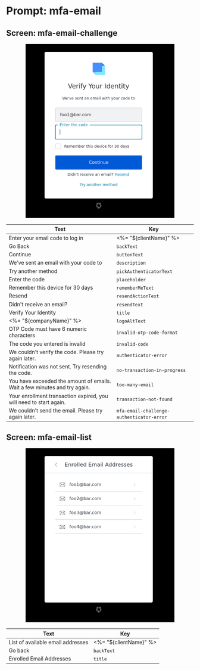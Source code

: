 # Prompt: mfa-email

## Screen: mfa-email-challenge

<p style="text-align: center;">
  <img alt="mfa-email-challenge reference screenshot" class="ul-prompt-screenshot" data-ul-prompt="mfa-email-challenge" src="/media/articles/universal-login/text-customization/mfa-email-challenge.png" style="width: 400px;"/>
</p>

|Text|Key|
|----------|----------|
|Enter your email code to log in | <%= "${clientName}" %>|`pageTitle`|
|Go Back|`backText`|
|Continue|`buttonText`|
|We've sent an email with your code to|`description`|
|Try another method|`pickAuthenticatorText`|
|Enter the code|`placeholder`|
|Remember this device for 30 days|`rememberMeText`|
|Resend|`resendActionText`|
|Didn't receive an email?|`resendText`|
|Verify Your Identity|`title`|
|<%= "${companyName}" %>|`logoAltText`|
|OTP Code must have 6 numeric characters|`invalid-otp-code-format`|
|The code you entered is invalid|`invalid-code`|
|We couldn't verify the code. Please try again later.|`authenticator-error`|
|Notification was not sent. Try resending the code.|`no-transaction-in-progress`|
|You have exceeded the amount of emails. Wait a few minutes and try again.|`too-many-email`|
|Your enrollment transaction expired, you will need to start again.|`transaction-not-found`|
|We couldn't send the email. Please try again later.|`mfa-email-challenge-authenticator-error`|

## Screen: mfa-email-list

<p style="text-align: center;">
  <img alt="mfa-email-list reference screenshot" class="ul-prompt-screenshot" data-ul-prompt="mfa-email-list" src="/media/articles/universal-login/text-customization/mfa-email-list.png" style="width: 400px;"/>
</p>

|Text|Key|
|----------|----------|
|List of available email addresses | <%= "${clientName}" %>|`pageTitle`|
|Go back|`backText`|
|Enrolled Email Addresses|`title`|

